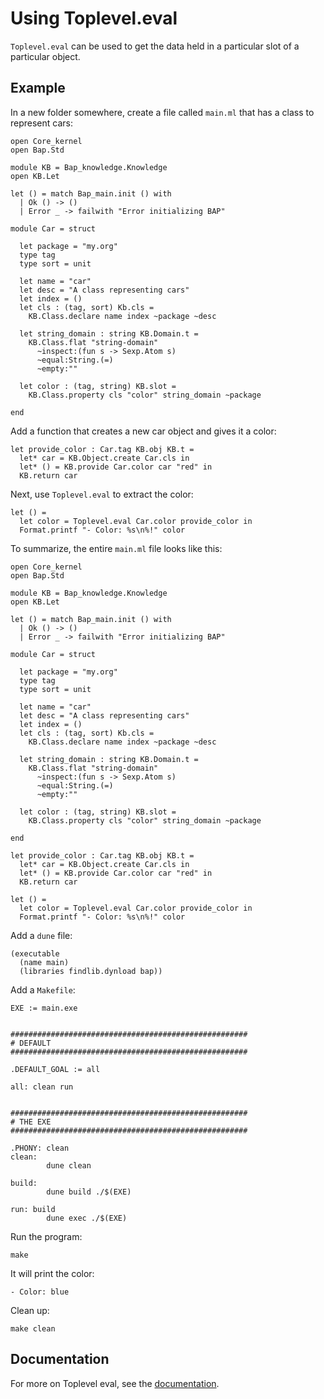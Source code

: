 # Using Toplevel.eval

`Toplevel.eval` can be used to get the data held in a particular slot of a particular object.


## Example

In a new folder somewhere, create a file called `main.ml` that has a class to represent cars:

```
open Core_kernel
open Bap.Std

module KB = Bap_knowledge.Knowledge
open KB.Let

let () = match Bap_main.init () with
  | Ok () -> ()
  | Error _ -> failwith "Error initializing BAP"

module Car = struct

  let package = "my.org"
  type tag
  type sort = unit

  let name = "car"
  let desc = "A class representing cars"
  let index = ()
  let cls : (tag, sort) Kb.cls =
    KB.Class.declare name index ~package ~desc

  let string_domain : string KB.Domain.t =
    KB.Class.flat "string-domain"
      ~inspect:(fun s -> Sexp.Atom s)
      ~equal:String.(=)
      ~empty:""

  let color : (tag, string) KB.slot =
    KB.Class.property cls "color" string_domain ~package

end
```

Add a function that creates a new car object and gives it a color:

```
let provide_color : Car.tag KB.obj KB.t =
  let* car = KB.Object.create Car.cls in
  let* () = KB.provide Car.color car "red" in
  KB.return car
```

Next, use `Toplevel.eval` to extract the color:

```
let () =
  let color = Toplevel.eval Car.color provide_color in
  Format.printf "- Color: %s\n%!" color
```

To summarize, the entire `main.ml` file looks like this:

```
open Core_kernel
open Bap.Std

module KB = Bap_knowledge.Knowledge
open KB.Let

let () = match Bap_main.init () with
  | Ok () -> ()
  | Error _ -> failwith "Error initializing BAP"

module Car = struct

  let package = "my.org"
  type tag
  type sort = unit

  let name = "car"
  let desc = "A class representing cars"
  let index = ()
  let cls : (tag, sort) Kb.cls =
    KB.Class.declare name index ~package ~desc

  let string_domain : string KB.Domain.t =
    KB.Class.flat "string-domain"
      ~inspect:(fun s -> Sexp.Atom s)
      ~equal:String.(=)
      ~empty:""

  let color : (tag, string) KB.slot =
    KB.Class.property cls "color" string_domain ~package

end

let provide_color : Car.tag KB.obj KB.t =
  let* car = KB.Object.create Car.cls in
  let* () = KB.provide Car.color car "red" in
  KB.return car

let () =
  let color = Toplevel.eval Car.color provide_color in
  Format.printf "- Color: %s\n%!" color
```

Add a `dune` file:

```
(executable
  (name main)
  (libraries findlib.dynload bap))
```

Add a `Makefile`:

```
EXE := main.exe


#####################################################
# DEFAULT
#####################################################

.DEFAULT_GOAL := all

all: clean run


#####################################################
# THE EXE
#####################################################

.PHONY: clean
clean:
        dune clean

build:
        dune build ./$(EXE)

run: build
        dune exec ./$(EXE)
```

Run the program:

```
make
```

It will print the color:

```
- Color: blue
```

Clean up:

```
make clean
```

## Documentation

For more on Toplevel eval, see the [documentation](https://binaryanalysisplatform.github.io/bap/api/master/bap/Bap/Std/Toplevel/index.html).
